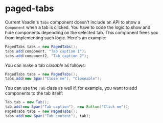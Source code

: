 # paged-tabs

Current Vaadin's `Tabs` component doesn't include an API to show a `Component` when a tab is clicked. You have to code the logic to show and hide components depending on the selected tab. This component frees you from implementing such logic. Here's an example:

```Java
PagedTabs tabs = new PagedTabs();
tabs.add(component, "Tab caption 1");
tabs.add(component2, "Tab caption 2");
```

You can make a tab *closable* as follows:
```Java
PagedTabs tabs = new PagedTabs();
tabs.add(new Span("Close me"), "Closeable");
```

You can use the `Tab` class as well if, for example, you want to add components to the tab itself:

```Java
Tab tab = new Tab();
tab.add(new Span("Tab caption"), new Button("Click me"));
PagedTabs tabs = new PagedTabs();
tabs.add(new Span("Tab content"), tab);
```
